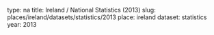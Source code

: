 type: na
title: Ireland / National Statistics (2013)
slug: places/ireland/datasets/statistics/2013
place: ireland
dataset: statistics
year: 2013
